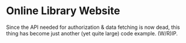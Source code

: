 # Online Library Website

Since the API needed for authorization & data fetching is now dead, this thing has become just another (yet quite large) code example. (W/R)IP.
